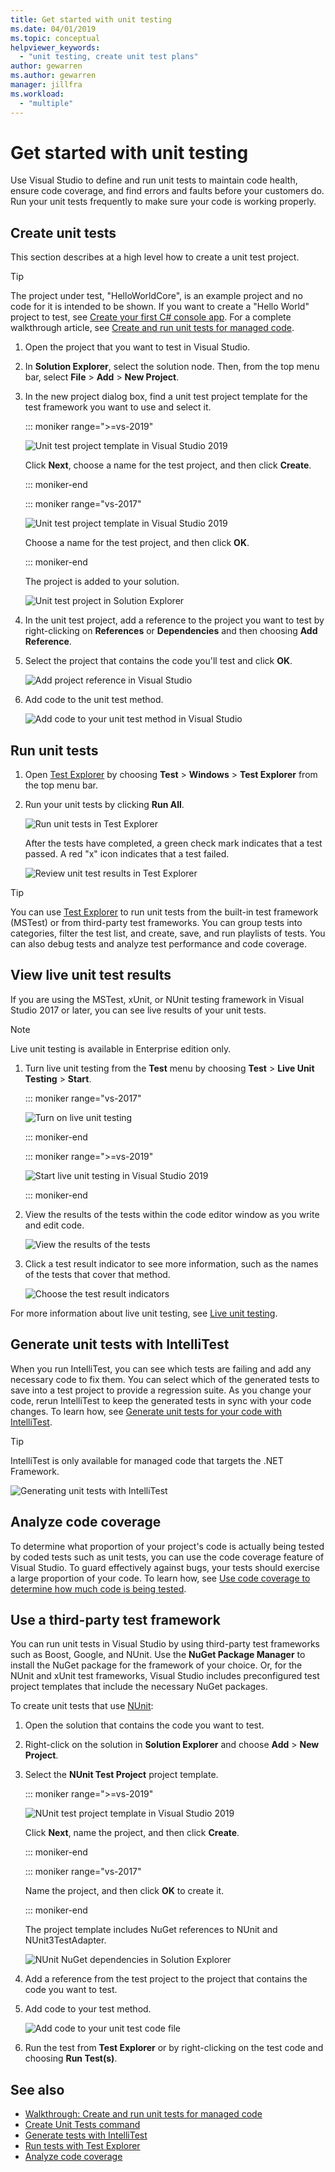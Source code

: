 ```yaml
---
title: Get started with unit testing
ms.date: 04/01/2019
ms.topic: conceptual
helpviewer_keywords:
  - "unit testing, create unit test plans"
author: gewarren
ms.author: gewarren
manager: jillfra
ms.workload:
  - "multiple"
---
```

# Get started with unit testing

Use Visual Studio to define and run unit tests to maintain code health, ensure code coverage, and find errors and faults before your customers do. Run your unit tests frequently to make sure your code is working properly.

## Create unit tests

This section describes at a high level how to create a unit test project.

> [!TIP]
> The project under test, "HelloWorldCore", is an example project and no code for it is intended to be shown. If you want to create a "Hello World" project to test, see [Create your first C# console app](../ide/quickstart-csharp-console.md). For a complete walkthrough article, see [Create and run unit tests for managed code](walkthrough-creating-and-running-unit-tests-for-managed-code.md).

1. Open the project that you want to test in Visual Studio.

1. In **Solution Explorer**, select the solution node. Then, from the top menu bar, select **File** > **Add** > **New Project**.

1. In the new project dialog box, find a unit test project template for the test framework you want to use and select it.

   ::: moniker range=">=vs-2019"

   ![Unit test project template in Visual Studio 2019](media/vs-2019/add-new-test-project.png)

   Click **Next**, choose a name for the test project, and then click **Create**.

   ::: moniker-end

   ::: moniker range="vs-2017"

   ![Unit test project template in Visual Studio 2019](media/mstest-test-project-template.png)

   Choose a name for the test project, and then click **OK**.

   ::: moniker-end

   The project is added to your solution.

   ![Unit test project in Solution Explorer](media/vs-2019/solution-explorer.png)

1. In the unit test project, add a reference to the project you want to test by right-clicking on **References** or **Dependencies** and then choosing **Add Reference**.

1. Select the project that contains the code you'll test and click **OK**.

   ![Add project reference in Visual Studio](media/vs-2019/reference-manager.png)

1. Add code to the unit test method.

   ![Add code to your unit test method in Visual Studio](media/vs-2019/unit-test-method.png)

## Run unit tests

1. Open [Test Explorer](../test/run-unit-tests-with-test-explorer.md) by choosing **Test** > **Windows** > **Test Explorer** from the top menu bar.

1. Run your unit tests by clicking **Run All**.

   ![Run unit tests in Test Explorer](media/vs-2019/test-explorer-run-all.png)

   After the tests have completed, a green check mark indicates that a test passed. A red "x" icon indicates that a test failed.

   ![Review unit test results in Test Explorer](media/vs-2019/unit-test-passed.png)

> [!TIP]
> You can use [Test Explorer](../test/run-unit-tests-with-test-explorer.md) to run unit tests from the built-in test framework (MSTest) or from third-party test frameworks. You can group tests into categories, filter the test list, and create, save, and run playlists of tests. You can also debug tests and analyze test performance and code coverage.

## View live unit test results

If you are using the MSTest, xUnit, or NUnit testing framework in Visual Studio 2017 or later, you can see live results of your unit tests.

> [!NOTE]
> Live unit testing is available in Enterprise edition only.

1. Turn live unit testing from the **Test** menu by choosing **Test** > **Live Unit Testing** > **Start**.

   ::: moniker range="vs-2017"

   ![Turn on live unit testing](media/live-test-results-start.png)

   ::: moniker-end

   ::: moniker range=">=vs-2019"

   ![Start live unit testing in Visual Studio 2019](media/vs-2019/start-live-unit-testing.png)

   ::: moniker-end

1. View the results of the tests within the code editor window as you write and edit code.

   ![View the results of the tests](media/vs-2019/live-unit-testing-results.png)

1. Click a test result indicator to see more information, such as the names of the tests that cover that method.

   ![Choose the test result indicators](media/vs-2019/live-unit-testing-details.png)

For more information about live unit testing, see [Live unit testing](../test/live-unit-testing-intro.md).

## Generate unit tests with IntelliTest

When you run IntelliTest, you can see which tests are failing and add any necessary code to fix them. You can select which of the generated tests to save into a test project to provide a regression suite. As you change your code, rerun IntelliTest to keep the generated tests in sync with your code changes. To learn how, see [Generate unit tests for your code with IntelliTest](../test/generate-unit-tests-for-your-code-with-intellitest.md).

> [!TIP]
> IntelliTest is only available for managed code that targets the .NET Framework.

![Generating unit tests with IntelliTest](media/intellitest.png)

## Analyze code coverage

To determine what proportion of your project's code is actually being tested by coded tests such as unit tests, you can use the code coverage feature of Visual Studio. To guard effectively against bugs, your tests should exercise a large proportion of your code. To learn how, see [Use code coverage to determine how much code is being tested](../test/using-code-coverage-to-determine-how-much-code-is-being-tested.md).

## Use a third-party test framework

You can run unit tests in Visual Studio by using third-party test frameworks such as Boost, Google, and NUnit. Use the **NuGet Package Manager** to install the NuGet package for the framework of your choice. Or, for the NUnit and xUnit test frameworks, Visual Studio includes preconfigured test project templates that include the necessary NuGet packages.

To create unit tests that use [NUnit](https://nunit.org/):

1. Open the solution that contains the code you want to test.

2. Right-click on the solution in **Solution Explorer** and choose **Add** > **New Project**.

3. Select the **NUnit Test Project** project template.

   ::: moniker range=">=vs-2019"

   ![NUnit test project template in Visual Studio 2019](media/vs-2019/nunit-test-project-template.png)

   Click **Next**, name the project, and then click **Create**.

   ::: moniker-end

   ::: moniker range="vs-2017"

   Name the project, and then click **OK** to create it.

   ::: moniker-end

   The project template includes NuGet references to NUnit and NUnit3TestAdapter.

   ![NUnit NuGet dependencies in Solution Explorer](media/vs-2019/nunit-nuget-dependencies.png)

4. Add a reference from the test project to the project that contains the code you want to test.

5. Add code to your test method.

   ![Add code to your unit test code file](media/vs-2019/unit-test-method.png)

6. Run the test from **Test Explorer** or by right-clicking on the test code and choosing **Run Test(s)**.

## See also

* [Walkthrough: Create and run unit tests for managed code](walkthrough-creating-and-running-unit-tests-for-managed-code.md)
* [Create Unit Tests command](create-unit-tests-menu.md)
* [Generate tests with IntelliTest](generate-unit-tests-for-your-code-with-intellitest.md)
* [Run tests with Test Explorer](run-unit-tests-with-test-explorer.md)
* [Analyze code coverage](using-code-coverage-to-determine-how-much-code-is-being-tested.md)